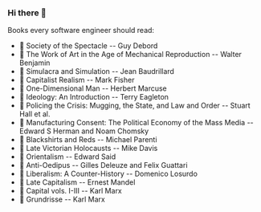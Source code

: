 ### Hi there 👋

<!--
**edwardgeorge/edwardgeorge** is a ✨ _special_ ✨ repository because its `README.md` (this file) appears on your GitHub profile.

Here are some ideas to get you started:

- 🔭 I’m currently working on ...
- 🌱 I’m currently learning ...
- 👯 I’m looking to collaborate on ...
- 🤔 I’m looking for help with ...
- 💬 Ask me about ...
- 📫 How to reach me: ...
- 😄 Pronouns: ...
- ⚡ Fun fact: ...
-->

Books every software engineer should read:
- 📖 Society of the Spectacle -- Guy Debord
- 📖 The Work of Art in the Age of Mechanical Reproduction -- Walter Benjamin
- 📖 Simulacra and Simulation -- Jean Baudrillard
- 📖 Capitalist Realism -- Mark Fisher
- 📖 One-Dimensional Man -- Herbert Marcuse
- 📖 Ideology: An Introduction -- Terry Eagleton
- 📖 Policing the Crisis: Mugging, the State, and Law and Order -- Stuart Hall et al.
- 📖 Manufacturing Consent: The Political Economy of the Mass Media -- Edward S Herman and Noam Chomsky
- 📖 Blackshirts and Reds -- Michael Parenti
- 📖 Late Victorian Holocausts -- Mike Davis
- 📖 Orientalism -- Edward Said
- 📖 Anti-Oedipus -- Gilles Deleuze and Felix Guattari
- 📖 Liberalism: A Counter-History -- Domenico Losurdo
- 📖 Late Capitalism -- Ernest Mandel
- 📖 Capital vols. I-III -- Karl Marx
- 📖 Grundrisse -- Karl Marx
